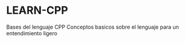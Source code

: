 # LEARN-CPP
Bases del lenguaje CPP
Conceptos basicos sobre el lenguaje para un entendimiento ligero
